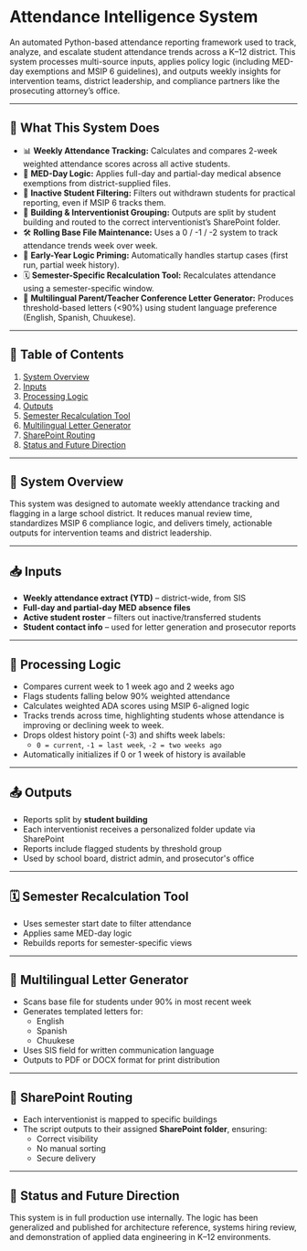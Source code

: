 # Attendance Intelligence System

An automated Python-based attendance reporting framework used to track, analyze, and escalate student attendance trends across a K–12 district. This system processes multi-source inputs, applies policy logic (including MED-day exemptions and MSIP 6 guidelines), and outputs weekly insights for intervention teams, district leadership, and compliance partners like the prosecuting attorney’s office.

---

## 🧭 What This System Does

- 📊 **Weekly Attendance Tracking:** Calculates and compares 2-week weighted attendance scores across all active students.
- 🏥 **MED-Day Logic:** Applies full-day and partial-day medical absence exemptions from district-supplied files.
- 🧹 **Inactive Student Filtering:** Filters out withdrawn students for practical reporting, even if MSIP 6 tracks them.
- 🏫 **Building & Interventionist Grouping:** Outputs are split by student building and routed to the correct interventionist’s SharePoint folder.
- 🛠 **Rolling Base File Maintenance:** Uses a 0 / -1 / -2 system to track attendance trends week over week.
- 🧪 **Early-Year Logic Priming:** Automatically handles startup cases (first run, partial week history).
- 🗓 **Semester-Specific Recalculation Tool:** Recalculates attendance using a semester-specific window.
- 📨 **Multilingual Parent/Teacher Conference Letter Generator:** Produces threshold-based letters (<90%) using student language preference (English, Spanish, Chuukese).

---

## 🔗 Table of Contents

1. [System Overview](#system-overview)
2. [Inputs](#inputs)
3. [Processing Logic](#processing-logic)
4. [Outputs](#outputs)
5. [Semester Recalculation Tool](#semester-recalculation-tool)
6. [Multilingual Letter Generator](#multilingual-letter-generator)
7. [SharePoint Routing](#sharepoint-routing)
8. [Status and Future Direction](#status-and-future-direction)

---

## 🧠 System Overview

This system was designed to automate weekly attendance tracking and flagging in a large school district. It reduces manual review time, standardizes MSIP 6 compliance logic, and delivers timely, actionable outputs for intervention teams and district leadership.

---

## 📥 Inputs

- **Weekly attendance extract (YTD)** – district-wide, from SIS
- **Full-day and partial-day MED absence files**
- **Active student roster** – filters out inactive/transferred students
- **Student contact info** – used for letter generation and prosecutor reports

---

## 🔧 Processing Logic

- Compares current week to 1 week ago and 2 weeks ago
- Flags students falling below 90% weighted attendance
- Calculates weighted ADA scores using MSIP 6-aligned logic
- Tracks trends across time, highlighting students whose attendance is improving or declining week to week.
- Drops oldest history point (-3) and shifts week labels:
  - `0 = current`, `-1 = last week`, `-2 = two weeks ago`
- Automatically initializes if 0 or 1 week of history is available

---

## 📤 Outputs

- Reports split by **student building**
- Each interventionist receives a personalized folder update via SharePoint
- Reports include flagged students by threshold group
- Used by school board, district admin, and prosecutor's office

---

## 🗓 Semester Recalculation Tool

- Uses semester start date to filter attendance
- Applies same MED-day logic
- Rebuilds reports for semester-specific views

---

## 📨 Multilingual Letter Generator

- Scans base file for students under 90% in most recent week
- Generates templated letters for:
  - English
  - Spanish
  - Chuukese
- Uses SIS field for written communication language
- Outputs to PDF or DOCX format for print distribution

---

## 🔄 SharePoint Routing

- Each interventionist is mapped to specific buildings
- The script outputs to their assigned **SharePoint folder**, ensuring:
  - Correct visibility
  - No manual sorting
  - Secure delivery

---

## 📌 Status and Future Direction

This system is in full production use internally. The logic has been generalized and published for architecture reference, systems hiring review, and demonstration of applied data engineering in K–12 environments.
